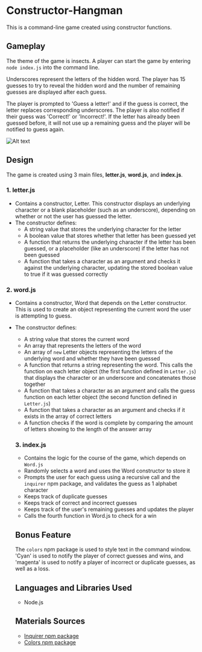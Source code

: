 # Constructor-Hangman

This is a command-line game created using constructor functions.

## Gameplay
The theme of the game is insects. A player can start the game by entering `node index.js` into the command line.

Underscores represent the letters of the hidden word. The player has 15 guesses to try to reveal the hidden word and the number of remaining guesses are displayed after each guess.

The player is prompted to 'Guess a letter!' and if the guess is correct, the letter replaces corresponding underscores. The player is also notified if their guess was 'Correct!' or 'Incorrect!'. If the letter has already been guessed before, it will not use up a remaining guess and the player will be notified to guess again.

![Alt text](images/Gameplay.png.png?raw=true "StartGame")

## Design
The game is created using 3 main files, **letter.js**, **word.js**, and **index.js**.

### 1. letter.js
* Contains a constructor, Letter. This constructor displays an underlying character or a blank placeholder (such as an underscore), depending on whether or not the user has guessed the letter.
* The constructor defines:
    * A string value that stores the underlying character for the letter
    * A boolean value that stores whether that letter has been guessed yet
    * A function that returns the underlying character if the letter has been guessed, or a placeholder (like an underscore) if the letter has not been guessed
    * A function that takes a character as an argument and checks it against the underlying character, updating the stored boolean value to true if it was guessed correctly

### 2. word.js
* Contains a constructor, Word that depends on the Letter constructor. This is used to create an object representing the current word the user is attempting to guess.
* The constructor defines:
    * A string value that stores the current word
    * An array that represents the letters of the word
    * An array of `new` Letter objects representing the letters of the underlying word and whether they have been guessed
    * A function that returns a string representing the word. This calls the function on each letter object (the first function defined in `Letter.js`) that displays the character or an underscore and concatenates those together
    * A function that takes a character as an argument and calls the guess function on each letter object (the second function defined in `Letter.js`)
    * A function that takes a character as an argument and checks if it exists in the array of correct letters
    * A function checks if the word is complete by comparing the amount of letters showing to the length of the answer array
    
    ### 3. index.js
    * Contains the logic for the course of the game, which depends on `Word.js`
    * Randomly selects a word and uses the Word constructor to store it
    * Prompts the user for each guess using a recursive call and the `inquirer` npm package, and validates the guess as 1 alphabet character
    * Keeps track of duplicate guesses
    * Keeps track of correct and incorrect guesses
    * Keeps track of the user's remaining guesses and updates the player
    * Calls the fourth function in Word.js to check for a win
    
    ## Bonus Feature
    The `colors` npm package is used to style text in the command window. 'Cyan' is used to notify the player of correct guesses and wins, and 'magenta' is used to notify a player of incorrect or duplicate guesses, as well as a loss.
    
    ## Languages and Libraries Used
    * Node.js
    
    ## Materials Sources
    * [Inquirer npm package](https://www.npmjs.com/package/inquirer)
    * [Colors npm package](https://www.npmjs.com/package/colors)
    
    
    
    
    
    
    
    
    
    
    
    
    
    
    
    
    
    
    
    
    
    
